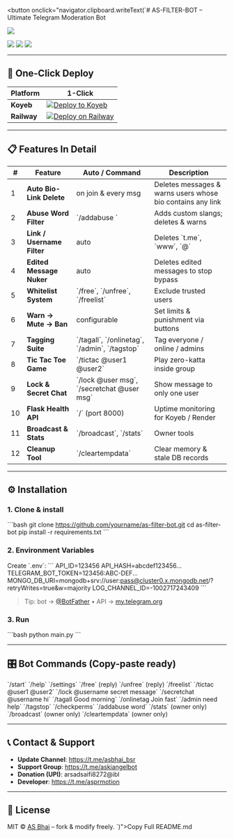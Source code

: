 <!-- README.md – FULL & COPY-PASTE READY -->
<!-- Click the button once → entire file copied -->

<button onclick="navigator.clipboard.writeText(`# AS-FILTER-BOT – Ultimate Telegram Moderation Bot

<p align=\"center\">
  <img src=\"https://telegra.ph/file/8ddd3c6c3b7a02a0f1f6c.jpg\" width=\"120\" style=\"border-radius:50%;\"/>
</p>

<p align=\"center\">
  <a href=\"https://t.me/asbhai_bsr\"><img src=\"https://img.shields.io/badge/📢-Update_Channel-blue?style=flat&logo=telegram\"/></a>
  <a href=\"https://t.me/askiangelbot\"><img src=\"https://img.shields.io/badge/🤖-Support_Group-blue?style=flat&logo=telegram\"/></a>
  <a href=\"https://github.com/\"><img src=\"https://img.shields.io/badge/⭐-Star_Repo-green?style=flat&logo=github\"/></a>
</p>

---

## 🚀 One-Click Deploy

| Platform | 1-Click |
|----------|---------|
| **Koyeb** | [![Deploy to Koyeb](https://www.koyeb.com/static/images/deploy/button.svg)](https://app.koyeb.com/deploy?type=docker&image=docker.io/library/python:3.11&env[PORT]=8000&env[MONGO_DB_URI]=&env[API_ID]=&env[API_HASH]=&env[TELEGRAM_BOT_TOKEN]=&name=as-filter-bot&run_command=python%20main.py) |
| **Railway** | [![Deploy on Railway](https://railway.app/button.svg)](https://railway.app/new/template?template=https%3A%2F%2Fgithub.com%2Fyourname%2Fas-filter-bot&envs=MONGO_DB_URI,API_ID,API_HASH,TELEGRAM_BOT_TOKEN&optionalEnvs=LOG_CHANNEL_ID) |

---

## 📋 Features In Detail

| # | Feature | Auto / Command | Description |
|--|--|--|--|
| 1 | **Auto Bio-Link Delete** | on join & every msg | Deletes messages & warns users whose bio contains any link |
| 2 | **Abuse Word Filter** | \`/addabuse <word>\` | Adds custom slangs; deletes & warns |
| 3 | **Link / Username Filter** | auto | Deletes \`t.me\`, \`www\`, \`@\` |
| 4 | **Edited Message Nuker** | auto | Deletes edited messages to stop bypass |
| 5 | **Whitelist System** | \`/free\`, \`/unfree\`, \`/freelist\` | Exclude trusted users |
| 6 | **Warn → Mute → Ban** | configurable | Set limits & punishment via buttons |
| 7 | **Tagging Suite** | \`/tagall\`, \`/onlinetag\`, \`/admin\`, \`/tagstop\` | Tag everyone / online / admins |
| 8 | **Tic Tac Toe Game** | \`/tictac @user1 @user2\` | Play zero-katta inside group |
| 9 | **Lock & Secret Chat** | \`/lock @user msg\`, \`/secretchat @user msg\` | Show message to only one user |
| 10 | **Flask Health API** | \`/\` (port 8000) | Uptime monitoring for Koyeb / Render |
| 11 | **Broadcast & Stats** | \`/broadcast\`, \`/stats\` | Owner tools |
| 12 | **Cleanup Tool** | \`/cleartempdata\` | Clear memory & stale DB records |

---

## ⚙️ Installation

### 1. Clone & install
\`\`\`bash
git clone https://github.com/yourname/as-filter-bot.git
cd as-filter-bot
pip install -r requirements.txt
\`\`\`

### 2. Environment Variables
Create \`.env\`:
\`\`\`
API_ID=123456
API_HASH=abcdef123456...
TELEGRAM_BOT_TOKEN=123456:ABC-DEF...
MONGO_DB_URI=mongodb+srv://user:pass@cluster0.x.mongodb.net/?retryWrites=true&w=majority
LOG_CHANNEL_ID=-1002717243409
\`\`\`

> Tip: bot → [@BotFather](https://t.me/BotFather) • API → [my.telegram.org](https://my.telegram.org)

### 3. Run
\`\`\`bash
python main.py
\`\`\`

---

## 🎛️ Bot Commands (Copy-paste ready)
\`/start\`
\`/help\`
\`/settings\`
\`/free\` (reply)
\`/unfree\` (reply)
\`/freelist\`
\`/tictac @user1 @user2\`
\`/lock @username secret message\`
\`/secretchat @username hi\`
\`/tagall Good morning\`
\`/onlinetag Join fast\`
\`/admin need help\`
\`/tagstop\`
\`/checkperms\`
\`/addabuse word\`
\`/stats\` (owner only)
\`/broadcast\` (owner only)
\`/cleartempdata\` (owner only)

---

## 📞 Contact & Support
- **Update Channel**: https://t.me/asbhai_bsr
- **Support Group**: https://t.me/askiangelbot
- **Donation (UPI)**: arsadsaifi8272@ibl
- **Developer**: https://t.me/asprmotion

---

## 🪪 License
MIT © [AS Bhai](https://github.com/asbhai) – fork & modify freely.
`)\">Copy Full README.md</button>
